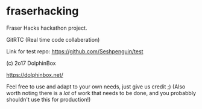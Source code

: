 # fraserhacking
Fraser Hacks hackathon project.

GitRTC (Real time code collaberation)

Link for test repo: https://github.com/Seshpenguin/test

(c) 2o17 DolphinBox

https://dolphinbox.net/

Feel free to use and adapt to your own needs, just give us credit ;) (Also worth noting there is a *lot* of work that needs to be done, and you probabbly shouldn't use this for production!)
